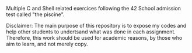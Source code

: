 Multiple C and Shell related exercices following the 42 School admission test called "the piscine".

Disclaimer: The main purpose of this repository is to expose my codes and help other students to undertsand what was done in each assignment. Therefore, this work should be used for academic reasons, by those who aim to learn, and not merely copy.

